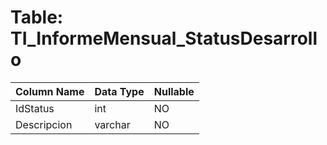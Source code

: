 # Table: TI_InformeMensual_StatusDesarrollo

| Column Name | Data Type | Nullable |
|-------------|-----------|----------|
| IdStatus | int | NO |
| Descripcion | varchar | NO |
